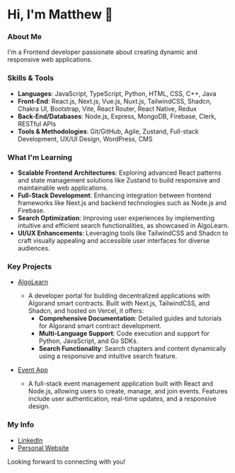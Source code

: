 # Hi, I'm Matthew 👋

### About Me
I'm a Frontend developer passionate about creating dynamic and responsive web applications.

### Skills & Tools
- **Languages**: JavaScript, TypeScript, Python, HTML, CSS, C++, Java
- **Front-End**: React.js, Next.js, Vue.js, Nuxt.js, TailwindCSS, Shadcn, Chakra UI, Bootstrap, Vite, React Router, React Native, Redux
- **Back-End/Databases**: Node.js, Express, MongoDB, Firebase, Clerk, RESTful APIs
- **Tools & Methodologies**: Git/GitHub, Agile, Zustand, Full-stack Development, UX/UI Design, WordPress, CMS

### What I'm Learning
- **Scalable Frontend Architectures**: Exploring advanced React patterns and state management solutions like Zustand to build responsive and maintainable web applications.
- **Full-Stack Development**: Enhancing integration between frontend frameworks like Next.js and backend technologies such as Node.js and Firebase.
- **Search Optimization**: Improving user experiences by implementing intuitive and efficient search functionalities, as showcased in AlgoLearn.
- **UI/UX Enhancements**: Leveraging tools like TailwindCSS and Shadcn to craft visually appealing and accessible user interfaces for diverse audiences.

### Key Projects
- [AlgoLearn](https://algo-learn.com/)
  - A developer portal for building decentralized applications with Algorand smart contracts. Built with Next.js, TailwindCSS, and Shadcn, and hosted on Vercel, it offers:
    - **Comprehensive Documentation**: Detailed guides and tutorials for Algorand smart contract development.
    - **Multi-Language Support**: Code execution and support for Python, JavaScript, and Go SDKs.
    - **Search Functionality**: Search chapters and content dynamically using a responsive and intuitive search feature.
      
- [Event App](https://github.com/mibernard/event-app)
  - A full-stack event management application built with React and Node.js, allowing users to create, manage, and join events. Features include user authentication, real-time updates, and a responsive design.


### My Info
- [LinkedIn](https://www.linkedin.com/in/matthewbernard)
- [Personal Website](https://matthewbernard.dev)

Looking forward to connecting with you!
